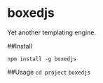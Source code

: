 # boxedjs
Yet another templating engine.


##Install

`npm install -g boxedjs`


##Usage
`cd project`
`boxedjs`
